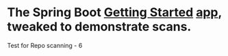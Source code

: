 # The Spring Boot [Getting Started](https://spring.io/guides/gs/spring-boot/) [app](https://github.com/spring-guides/gs-spring-boot), tweaked to demonstrate scans.

Test for Repo scanning - 6
